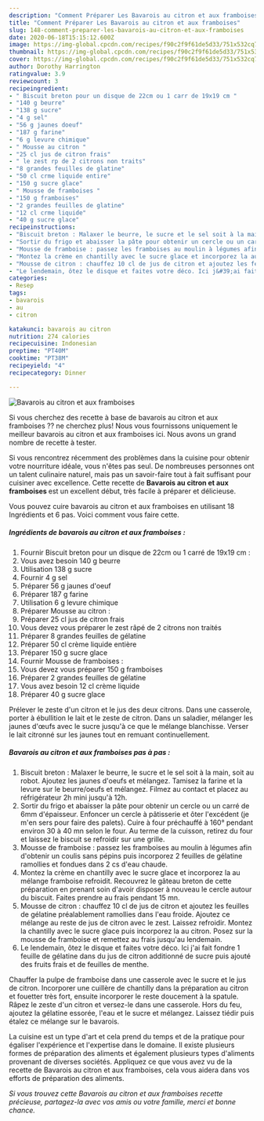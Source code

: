 ```yaml
---
description: "Comment Préparer Les Bavarois au citron et aux framboises"
title: "Comment Préparer Les Bavarois au citron et aux framboises"
slug: 148-comment-preparer-les-bavarois-au-citron-et-aux-framboises
date: 2020-06-18T15:15:12.600Z
image: https://img-global.cpcdn.com/recipes/f90c2f9f61de5d33/751x532cq70/bavarois-au-citron-et-aux-framboises-photo-principale-de-la-recette.jpg
thumbnail: https://img-global.cpcdn.com/recipes/f90c2f9f61de5d33/751x532cq70/bavarois-au-citron-et-aux-framboises-photo-principale-de-la-recette.jpg
cover: https://img-global.cpcdn.com/recipes/f90c2f9f61de5d33/751x532cq70/bavarois-au-citron-et-aux-framboises-photo-principale-de-la-recette.jpg
author: Dorothy Harrington
ratingvalue: 3.9
reviewcount: 3
recipeingredient:
- " Biscuit breton pour un disque de 22cm ou 1 carr de 19x19 cm "
- "140 g beurre"
- "138 g sucre"
- "4 g sel"
- "56 g jaunes doeuf"
- "187 g farine"
- "6 g levure chimique"
- " Mousse au citron "
- "25 cl jus de citron frais"
- " le zest rp de 2 citrons non traits"
- "8 grandes feuilles de glatine"
- "50 cl crme liquide entire"
- "150 g sucre glace"
- " Mousse de framboises "
- "150 g framboises"
- "2 grandes feuilles de glatine"
- "12 cl crme liquide"
- "40 g sucre glace"
recipeinstructions:
- "Biscuit breton : Malaxer le beurre, le sucre et le sel soit à la main, soit au robot. Ajoutez les jaunes d&#39;oeufs et mélangez. Tamisez la farine et la levure sur le beurre/oeufs et mélangez. Filmez au contact et placez au réfrigérateur 2h mini jusqu&#39;à 12h."
- "Sortir du frigo et abaisser la pâte pour obtenir un cercle ou un carré de 6mm d&#39;épaisseur. Enfoncer un cercle à pâtisserie et ôter l&#39;excédent (je m&#39;en sers pour faire des palets). Cuire à four préchauffé à 160° pendant environ 30 à 40 mn selon le four. Au terme de la cuisson, retirez du four et laissez le biscuit se refroidir sur une grille."
- "Mousse de framboise : passez les framboises au moulin à légumes afin d&#39;obtenir un coulis sans pépins puis incorporez 2 feuilles de gélatine ramollies et fondues dans 2 cs d&#39;eau chaude."
- "Montez la crème en chantilly avec le sucre glace et incorporez la au mélange framboise refroidit. Recouvrez le gâteau breton de cette préparation en prenant soin d&#39;avoir disposer à nouveau le cercle autour du biscuit. Faites prendre au frais pendant 15 mn."
- "Mousse de citron : chauffez 10 cl de jus de citron et ajoutez les feuilles de gélatine préalablement ramollies dans l&#39;eau froide. Ajoutez ce mélange au reste de jus de citron avec le zest. Laissez refroidir. Montez la chantilly avec le sucre glace puis incorporez la au citron. Posez sur la mousse de framboise et remettez au frais jusqu&#39;au lendemain."
- "Le lendemain, ôtez le disque et faites votre déco. Ici j&#39;ai fait fondre 1 feuille de gélatine dans du jus de citron additionné de sucre puis ajouté des fruits frais et de feuilles de menthe."
categories:
- Resep
tags:
- bavarois
- au
- citron

katakunci: bavarois au citron 
nutrition: 274 calories
recipecuisine: Indonesian
preptime: "PT40M"
cooktime: "PT38M"
recipeyield: "4"
recipecategory: Dinner

---
```



![Bavarois au citron et aux framboises](https://img-global.cpcdn.com/recipes/f90c2f9f61de5d33/751x532cq70/bavarois-au-citron-et-aux-framboises-photo-principale-de-la-recette.jpg)

Si vous cherchez des recette à base de bavarois au citron et aux framboises ?? ne cherchez plus! Nous vous fournissons uniquement le meilleur bavarois au citron et aux framboises ici. Nous avons un grand nombre de recette à tester.

Si vous rencontrez récemment des problèmes dans la cuisine pour obtenir votre nourriture idéale, vous n'êtes pas seul. De nombreuses personnes ont un talent culinaire naturel, mais pas un savoir-faire tout à fait suffisant pour cuisiner avec excellence. Cette recette de <strong> Bavarois au citron et aux framboises </strong> est un excellent début, très facile à préparer et délicieuse.

<!--inarticleads1-->

Vous pouvez cuire bavarois au citron et aux framboises en utilisant 18 Ingrédients et 6 pas. Voici comment vous faire cette.

##### Ingrédients de bavarois au citron et aux framboises :

1. Fournir  Biscuit breton pour un disque de 22cm ou 1 carré de 19x19 cm :
1. Vous avez besoin 140 g beurre
1. Utilisation 138 g sucre
1. Fournir 4 g sel
1. Préparer 56 g jaunes d&#39;oeuf
1. Préparer 187 g farine
1. Utilisation 6 g levure chimique
1. Préparer  Mousse au citron :
1. Préparer 25 cl jus de citron frais
1. Vous devez vous préparer  le zest râpé de 2 citrons non traités
1. Préparer 8 grandes feuilles de gélatine
1. Préparer 50 cl crème liquide entière
1. Préparer 150 g sucre glace
1. Fournir  Mousse de framboises :
1. Vous devez vous préparer 150 g framboises
1. Préparer 2 grandes feuilles de gélatine
1. Vous avez besoin 12 cl crème liquide
1. Préparer 40 g sucre glace


Prélever le zeste d&#39;un citron et le jus des deux citrons. Dans une casserole, porter à ébullition le lait et le zeste de citron. Dans un saladier, mélanger les jaunes d&#39;œufs avec le sucre jusqu&#39;à ce que le mélange blanchisse. Verser le lait citronné sur les jaunes tout en remuant continuellement. 

<!--inarticleads2-->

##### Bavarois au citron et aux framboises pas à pas :

1. Biscuit breton : Malaxer le beurre, le sucre et le sel soit à la main, soit au robot. Ajoutez les jaunes d&#39;oeufs et mélangez. Tamisez la farine et la levure sur le beurre/oeufs et mélangez. Filmez au contact et placez au réfrigérateur 2h mini jusqu&#39;à 12h.
1. Sortir du frigo et abaisser la pâte pour obtenir un cercle ou un carré de 6mm d&#39;épaisseur. Enfoncer un cercle à pâtisserie et ôter l&#39;excédent (je m&#39;en sers pour faire des palets). Cuire à four préchauffé à 160° pendant environ 30 à 40 mn selon le four. Au terme de la cuisson, retirez du four et laissez le biscuit se refroidir sur une grille.
1. Mousse de framboise : passez les framboises au moulin à légumes afin d&#39;obtenir un coulis sans pépins puis incorporez 2 feuilles de gélatine ramollies et fondues dans 2 cs d&#39;eau chaude.
1. Montez la crème en chantilly avec le sucre glace et incorporez la au mélange framboise refroidit. Recouvrez le gâteau breton de cette préparation en prenant soin d&#39;avoir disposer à nouveau le cercle autour du biscuit. Faites prendre au frais pendant 15 mn.
1. Mousse de citron : chauffez 10 cl de jus de citron et ajoutez les feuilles de gélatine préalablement ramollies dans l&#39;eau froide. Ajoutez ce mélange au reste de jus de citron avec le zest. Laissez refroidir. Montez la chantilly avec le sucre glace puis incorporez la au citron. Posez sur la mousse de framboise et remettez au frais jusqu&#39;au lendemain.
1. Le lendemain, ôtez le disque et faites votre déco. Ici j&#39;ai fait fondre 1 feuille de gélatine dans du jus de citron additionné de sucre puis ajouté des fruits frais et de feuilles de menthe.


Chauffer la pulpe de framboise dans une casserole avec le sucre et le jus de citron. Incorporer une cuillère de chantilly dans la préparation au citron et fouetter très fort, ensuite incorporer le reste doucement à la spatule. Râpez le zeste d&#39;un citron et versez-le dans une casserole. Hors du feu, ajoutez la gélatine essorée, l&#39;eau et le sucre et mélangez. Laissez tiédir puis étalez ce mélange sur le bavarois. 

<!--inarticleads1-->

<p>
La cuisine est un type d'art et cela prend du temps et de la pratique pour égaliser l'expérience et l'expertise dans le domaine. Il existe plusieurs formes de préparation des aliments et également plusieurs types d'aliments provenant de diverses sociétés. Appliquez ce que vous avez vu de la recette de Bavarois au citron et aux framboises, cela vous aidera dans vos efforts de préparation des aliments.
</p>

<p>
<i>Si vous trouvez cette Bavarois au citron et aux framboises recette précieuse, partagez-la avec vos amis ou votre famille, merci et bonne chance.</i>
</p>
